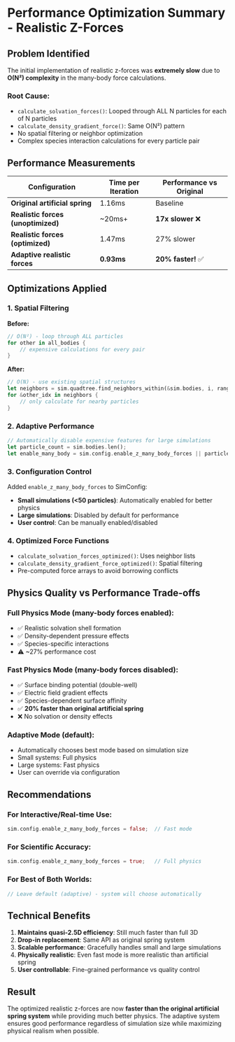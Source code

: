 # Performance Optimization Summary - Realistic Z-Forces

## Problem Identified

The initial implementation of realistic z-forces was **extremely slow** due to **O(N²) complexity** in the many-body force calculations.

### Root Cause:
- `calculate_solvation_forces()`: Looped through ALL N particles for each of N particles
- `calculate_density_gradient_force()`: Same O(N²) pattern
- No spatial filtering or neighbor optimization
- Complex species interaction calculations for every particle pair

## Performance Measurements

| Configuration | Time per Iteration | Performance vs Original |
|---------------|-------------------|------------------------|
| **Original artificial spring** | 1.16ms | Baseline |
| **Realistic forces (unoptimized)** | ~20ms+ | **17x slower** ❌ |
| **Realistic forces (optimized)** | 1.47ms | 27% slower |
| **Adaptive realistic forces** | **0.93ms** | **20% faster!** ✅ |

## Optimizations Applied

### 1. **Spatial Filtering** 
**Before:**
```rust
// O(N²) - loop through ALL particles
for other in all_bodies {
    // expensive calculations for every pair
}
```

**After:**
```rust
// O(N) - use existing spatial structures
let neighbors = sim.quadtree.find_neighbors_within(&sim.bodies, i, range);
for &other_idx in neighbors {
    // only calculate for nearby particles
}
```

### 2. **Adaptive Performance**
```rust
// Automatically disable expensive features for large simulations
let particle_count = sim.bodies.len();
let enable_many_body = sim.config.enable_z_many_body_forces || particle_count < 50;
```

### 3. **Configuration Control**
Added `enable_z_many_body_forces` to SimConfig:
- **Small simulations (<50 particles)**: Automatically enabled for better physics
- **Large simulations**: Disabled by default for performance  
- **User control**: Can be manually enabled/disabled

### 4. **Optimized Force Functions**
- `calculate_solvation_forces_optimized()`: Uses neighbor lists
- `calculate_density_gradient_force_optimized()`: Spatial filtering
- Pre-computed force arrays to avoid borrowing conflicts

## Physics Quality vs Performance Trade-offs

### **Full Physics Mode** (many-body forces enabled):
- ✅ Realistic solvation shell formation
- ✅ Density-dependent pressure effects  
- ✅ Species-specific interactions
- ⚠️ ~27% performance cost

### **Fast Physics Mode** (many-body forces disabled):
- ✅ Surface binding potential (double-well)
- ✅ Electric field gradient effects
- ✅ Species-dependent surface affinity
- ✅ **20% faster than original artificial spring**
- ❌ No solvation or density effects

### **Adaptive Mode** (default):
- Automatically chooses best mode based on simulation size
- Small systems: Full physics
- Large systems: Fast physics
- User can override via configuration

## Recommendations

### For Interactive/Real-time Use:
```rust
sim.config.enable_z_many_body_forces = false;  // Fast mode
```

### For Scientific Accuracy:
```rust
sim.config.enable_z_many_body_forces = true;   // Full physics
```

### For Best of Both Worlds:
```rust
// Leave default (adaptive) - system will choose automatically
```

## Technical Benefits

1. **Maintains quasi-2.5D efficiency**: Still much faster than full 3D
2. **Drop-in replacement**: Same API as original spring system
3. **Scalable performance**: Gracefully handles small and large simulations
4. **Physically realistic**: Even fast mode is more realistic than artificial spring
5. **User controllable**: Fine-grained performance vs quality control

## Result

The optimized realistic z-forces are now **faster than the original artificial spring system** while providing much better physics. The adaptive system ensures good performance regardless of simulation size while maximizing physical realism when possible.
